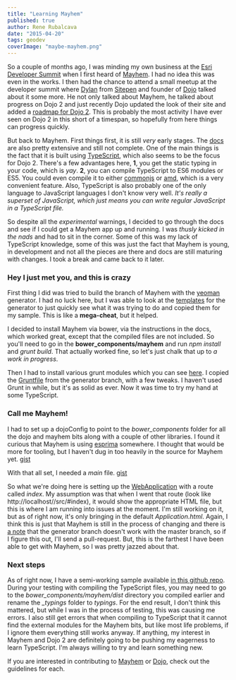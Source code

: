 ```yaml
---
title: "Learning Mayhem"
published: true
author: Rene Rubalcava
date: "2015-04-20"
tags: geodev
coverImage: "maybe-mayhem.png"
---
```


So a couple of months ago, I was minding my own business at the [Esri Developer Summit](http://www.esri.com/events/devsummit) when I first heard of [Mayhem](https://sitepen.github.io/mayhem/guide/#what-is-mayhem). I had no idea this was even in the works. I then had the chance to attend a small meetup at the developer summit where [Dylan](http://dylanschiemann.com/) from [Sitepen](http://www.sitepen.com/) and founder of [Dojo](http://dojotoolkit.org/) talked about it some more. He not only talked about Mayhem, he talked about progress on Dojo 2 and just recently Dojo updated the look of their site and added a [roadmap for Dojo 2](http://dojotoolkit.org/community/roadmap/). This is probably the most activity I have ever seen on Dojo 2 in this short of a timespan, so hopefully from here things can progress quickly.

But back to Mayhem. First things first, it is still _very_ early stages. The [docs](https://sitepen.github.io/mayhem/guide/#what-is-mayhem) are also pretty extensive and still not complete. One of the main things is the fact that it is built using [TypeScript](http://www.typescriptlang.org/), which also seems to be the focus for Dojo 2. There's a few advantages here, **1**, you get the static typing in your code, which is _yay_. **2**, you can compile TypeScript to ES6 modules or ES5. You could even compile it to either [commonjs](http://wiki.commonjs.org/wiki/Modules/1.1.1) or [amd](http://wiki.commonjs.org/wiki/Modules/AsynchronousDefinition), which is a very convenient feature. Also, TypeScript is also probably one of the only language to JavaScript languages I don't know very well. _It's really a superset of JavaScript, which just means you can write regular JavaScript in a TypeScript file._

So despite all the _experimental_ warnings, I decided to go through the docs and see if I could get a Mayhem app up and running. I was _thusly kicked in the nads_ and had to sit in the corner. Some of this was my lack of TypeScript knowledge, some of this was just the fact that Mayhem is young, in development and not all the pieces are there and docs are still maturing with changes. I took a break and came back to it later.

### Hey I just met you, and this is crazy

First thing I did was tried to build the branch of Mayhem with the [yeoman](http://yeoman.io/) generator. I had no luck here, but I was able to look at the [templates](https://github.com/SitePen/mayhem/tree/generator-mayhem/app/templates) for the generator to just quickly see what it was trying to do and copied them for my sample. This is like a **mega-cheat**, but it helped.

I decided to install Mayhem via bower, via the instructions in the docs, which worked great, except that the compiled files are not included. So you'll need to go in the **bower\_components/mayhem** and run _npm install_ and _grunt build_. That actually worked fine, so let's just chalk that up to _a work in progress_.

Then I had to install various grunt modules which you can see [here](https://github.com/odoe/mayhem-sample/blob/master/package.json). I copied the [Gruntfile](https://github.com/odoe/mayhem-sample/blob/master/Gruntfile.js) from the generator branch, with a few tweaks. I haven't used Grunt in while, but it's as solid as ever. Now it was time to try my hand at some TypeScript.

### Call me Mayhem!

I had to set up a dojoConfig to point to the _bower\_components_ folder for all the dojo and mayhem bits along with a couple of other libraries. I found it curious that Mayhem is using [esprima](http://esprima.org/) somewhere. I thought that would be more for tooling, but I haven't dug in too heavily in the source for Mayhem yet. [gist](https://gist.github.com/odoe/a4c2c8569e9b330c6d55)

With that all set, I needed a _main_ file. [gist](https://gist.github.com/odoe/62e5b2bb19008284e0d6)

So what we're doing here is setting up the [WebApplication](https://sitepen.github.io/mayhem/guide/#application-class) with a route called _index_. My assumption was that when I went that route (look like http://localhost//src/#index), it would show the appropriate HTML file, but this is where I am running into issues at the moment. I'm still working on it, but as of right now, it's only bringing in the default _Application.html_. Again, I think this is just that Mayhem is still in the process of changing and there is [a note](https://sitepen.github.io/mayhem/guide/#first-app) that the generator branch doesn't work with the master branch, so if I figure this out, I'll send a pull-request. But, this is the farthest I have been able to get with Mayhem, so I was pretty jazzed about that.

### Next steps

As of right now, I have a semi-working sample available [in this github repo](https://github.com/odoe/mayhem-sample). During your testing with compiling the TypeScript files, you may need to go to the _bower\_components/mayhem/dist_ directory you compiled earlier and rename the _\_typings_ folder to _typings_. For the end result, I don't think this mattered, but while I was in the process of testing, this was causing me errors. I also still get errors that when compiling to TypeScript that it cannot find the external modules for the Mayhem bits, but like most life problems, if I ignore them everything still works anyway. If anything, my interest in Mayhem and Dojo 2 are definitely going to be pushing my eagerness to learn TypeScript. I'm always willing to try and learn something new.

If you are interested in contributing to [Mayhem](https://github.com/SitePen/mayhem/blob/master/CONTRIBUTING.md) or [Dojo](https://github.com/dojo/dojo/blob/master/CONTRIBUTING.md), check out the guidelines for each.
